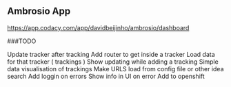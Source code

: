 ## Ambrosio App

https://app.codacy.com/app/davidbeijinho/ambrosio/dashboard


###TODO 

Update tracker after tracking
Add router to get inside a tracker
Load data for that tracker ( trackings )
Show updating while adding a tracking
Simple data visualisation of trackings
Make URLS load from config file or other idea search
Add loggin on errors
Show info in UI on error
Add to openshift